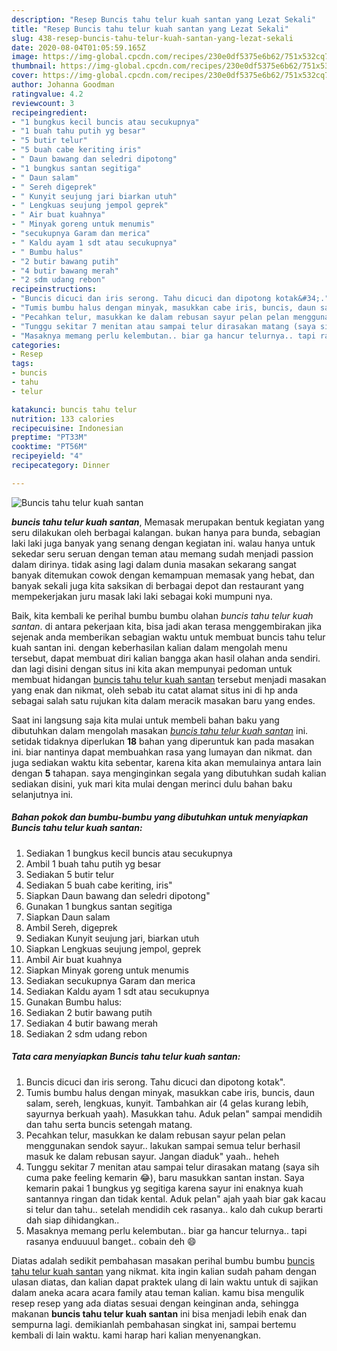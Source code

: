 ```yaml
---
description: "Resep Buncis tahu telur kuah santan yang Lezat Sekali"
title: "Resep Buncis tahu telur kuah santan yang Lezat Sekali"
slug: 438-resep-buncis-tahu-telur-kuah-santan-yang-lezat-sekali
date: 2020-08-04T01:05:59.165Z
image: https://img-global.cpcdn.com/recipes/230e0df5375e6b62/751x532cq70/buncis-tahu-telur-kuah-santan-foto-resep-utama.jpg
thumbnail: https://img-global.cpcdn.com/recipes/230e0df5375e6b62/751x532cq70/buncis-tahu-telur-kuah-santan-foto-resep-utama.jpg
cover: https://img-global.cpcdn.com/recipes/230e0df5375e6b62/751x532cq70/buncis-tahu-telur-kuah-santan-foto-resep-utama.jpg
author: Johanna Goodman
ratingvalue: 4.2
reviewcount: 3
recipeingredient:
- "1 bungkus kecil buncis atau secukupnya"
- "1 buah tahu putih yg besar"
- "5 butir telur"
- "5 buah cabe keriting iris"
- " Daun bawang dan seledri dipotong"
- "1 bungkus santan segitiga"
- " Daun salam"
- " Sereh digeprek"
- " Kunyit seujung jari biarkan utuh"
- " Lengkuas seujung jempol geprek"
- " Air buat kuahnya"
- " Minyak goreng untuk menumis"
- "secukupnya Garam dan merica"
- " Kaldu ayam 1 sdt atau secukupnya"
- " Bumbu halus"
- "2 butir bawang putih"
- "4 butir bawang merah"
- "2 sdm udang rebon"
recipeinstructions:
- "Buncis dicuci dan iris serong. Tahu dicuci dan dipotong kotak&#34;."
- "Tumis bumbu halus dengan minyak, masukkan cabe iris, buncis, daun salam, sereh, lengkuas, kunyit. Tambahkan air (4 gelas kurang lebih, sayurnya berkuah yaah). Masukkan tahu. Aduk pelan&#34; sampai mendidih dan tahu serta buncis setengah matang."
- "Pecahkan telur, masukkan ke dalam rebusan sayur pelan pelan menggunakan sendok sayur.. lakukan sampai semua telur berhasil masuk ke dalam rebusan sayur. Jangan diaduk&#34; yaah.. heheh"
- "Tunggu sekitar 7 menitan atau sampai telur dirasakan matang (saya sih cuma pake feeling kemarin 😂), baru masukkan santan instan. Saya kemarin pakai 1 bungkus yg segitiga karena sayur ini enaknya kuah santannya ringan dan tidak kental. Aduk pelan&#34; ajah yaah biar gak kacau si telur dan tahu.. setelah mendidih cek rasanya.. kalo dah cukup berarti dah siap dihidangkan.."
- "Masaknya memang perlu kelembutan.. biar ga hancur telurnya.. tapi rasanya enduuuul banget.. cobain deh 😄"
categories:
- Resep
tags:
- buncis
- tahu
- telur

katakunci: buncis tahu telur 
nutrition: 133 calories
recipecuisine: Indonesian
preptime: "PT33M"
cooktime: "PT56M"
recipeyield: "4"
recipecategory: Dinner

---
```



![Buncis tahu telur kuah santan](https://img-global.cpcdn.com/recipes/230e0df5375e6b62/751x532cq70/buncis-tahu-telur-kuah-santan-foto-resep-utama.jpg)

<b><i>buncis tahu telur kuah santan</i></b>, Memasak merupakan bentuk kegiatan yang seru dilakukan oleh berbagai kalangan. bukan hanya para bunda, sebagian laki laki juga banyak yang senang dengan kegiatan ini. walau hanya untuk sekedar seru seruan dengan teman atau memang sudah menjadi passion dalam dirinya. tidak asing lagi dalam dunia masakan sekarang sangat banyak ditemukan cowok dengan kemampuan memasak yang hebat, dan banyak sekali juga kita saksikan di berbagai depot dan restaurant yang mempekerjakan juru masak laki laki sebagai koki mumpuni nya.

Baik, kita kembali ke perihal bumbu bumbu olahan <i>buncis tahu telur kuah santan</i>. di antara pekerjaan kita, bisa jadi akan terasa menggembirakan jika sejenak anda memberikan sebagian waktu untuk membuat buncis tahu telur kuah santan ini. dengan keberhasilan kalian dalam mengolah menu tersebut, dapat membuat diri kalian bangga akan hasil olahan anda sendiri. dan lagi disini dengan situs ini kita akan mempunyai pedoman untuk membuat hidangan <u>buncis tahu telur kuah santan</u> tersebut menjadi masakan yang enak dan nikmat, oleh sebab itu catat alamat situs ini di hp anda sebagai salah satu rujukan kita dalam meracik masakan baru yang endes.




Saat ini langsung saja kita mulai untuk membeli bahan baku yang dibutuhkan dalam mengolah masakan <u><i>buncis tahu telur kuah santan</i></u> ini. setidak tidaknya diperlukan <b>18</b> bahan yang diperuntuk kan pada masakan ini. biar nantinya dapat membuahkan rasa yang lumayan dan nikmat. dan juga sediakan waktu kita sebentar, karena kita akan memulainya antara lain dengan <b>5</b> tahapan. saya menginginkan segala yang dibutuhkan sudah kalian sediakan disini, yuk mari kita mulai dengan merinci dulu bahan baku selanjutnya ini.

<!--inarticleads1-->

##### Bahan pokok dan bumbu-bumbu yang dibutuhkan untuk menyiapkan Buncis tahu telur kuah santan:

1. Sediakan 1 bungkus kecil buncis atau secukupnya
1. Ambil 1 buah tahu putih yg besar
1. Sediakan 5 butir telur
1. Sediakan 5 buah cabe keriting, iris&#34;
1. Siapkan  Daun bawang dan seledri dipotong&#34;
1. Gunakan 1 bungkus santan segitiga
1. Siapkan  Daun salam
1. Ambil  Sereh, digeprek
1. Sediakan  Kunyit seujung jari, biarkan utuh
1. Siapkan  Lengkuas seujung jempol, geprek
1. Ambil  Air buat kuahnya
1. Siapkan  Minyak goreng untuk menumis
1. Sediakan secukupnya Garam dan merica
1. Sediakan  Kaldu ayam 1 sdt atau secukupnya
1. Gunakan  Bumbu halus:
1. Sediakan 2 butir bawang putih
1. Sediakan 4 butir bawang merah
1. Sediakan 2 sdm udang rebon




<!--inarticleads2-->

##### Tata cara menyiapkan Buncis tahu telur kuah santan:

1. Buncis dicuci dan iris serong. Tahu dicuci dan dipotong kotak&#34;.
1. Tumis bumbu halus dengan minyak, masukkan cabe iris, buncis, daun salam, sereh, lengkuas, kunyit. Tambahkan air (4 gelas kurang lebih, sayurnya berkuah yaah). Masukkan tahu. Aduk pelan&#34; sampai mendidih dan tahu serta buncis setengah matang.
1. Pecahkan telur, masukkan ke dalam rebusan sayur pelan pelan menggunakan sendok sayur.. lakukan sampai semua telur berhasil masuk ke dalam rebusan sayur. Jangan diaduk&#34; yaah.. heheh
1. Tunggu sekitar 7 menitan atau sampai telur dirasakan matang (saya sih cuma pake feeling kemarin 😂), baru masukkan santan instan. Saya kemarin pakai 1 bungkus yg segitiga karena sayur ini enaknya kuah santannya ringan dan tidak kental. Aduk pelan&#34; ajah yaah biar gak kacau si telur dan tahu.. setelah mendidih cek rasanya.. kalo dah cukup berarti dah siap dihidangkan..
1. Masaknya memang perlu kelembutan.. biar ga hancur telurnya.. tapi rasanya enduuuul banget.. cobain deh 😄




Diatas adalah sedikit pembahasan masakan perihal bumbu bumbu <u>buncis tahu telur kuah santan</u> yang nikmat. kita ingin kalian sudah paham dengan ulasan diatas, dan kalian dapat praktek ulang di lain waktu untuk di sajikan dalam aneka acara acara family atau teman kalian. kamu bisa mengulik resep resep yang ada diatas sesuai dengan keinginan anda, sehingga makanan <b>buncis tahu telur kuah santan</b> ini bisa menjadi lebih enak dan sempurna lagi. demikianlah pembahasan singkat ini, sampai bertemu kembali di lain waktu. kami harap hari kalian menyenangkan.
